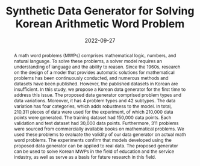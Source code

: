 ---
title: "Synthetic Data Generator for Solving Korean Arithmetic Word Problem"
collection: publications
permalink: /publication/2022-ij1
date: 2022-09-27
venue: 'Mathematics'
paperurl: '/files/pdf/research/IJ1_Korean MWP.pdf'
pubtype: 'international_journal'
# just display our icon symbols
link: 'https://www.mdpi.com/2227-7390/10/19/3525'
# code: ' '
# github: ' '
citation: 'Kangmin Kim, Chanjun Chun. 2022. &quot;Synthetic Data Generator for Solving Korean Arithmetic Word Problem.&quot; <i>Mathematics</i>, vol. 10, no. 19, article no. 3525, Sep. 2022. (IF: 2.4)'
excerpt_separator: ""

abstract: "
A math word problems (MWPs) comprises mathematical logic, numbers, and natural language. To solve these problems, a solver model requires an understanding of language and the ability to reason. Since the 1960s, research on the design of a model that provides automatic solutions for mathematical problems has been continuously conducted, and numerous methods and datasets have been published. However, the published datasets in Korean are insufficient. In this study, we propose a Korean data generator for the first time to address this issue. The proposed data generator comprised problem types and data variations. Moreover, it has 4 problem types and 42 subtypes. The data variation has four categories, which adds robustness to the model. In total, 210,311 pieces of data were used for the experiment, of which 210,000 data points were generated. The training dataset had 150,000 data points. Each validation and test dataset had 30,000 data points. Furthermore, 311 problems were sourced from commercially available books on mathematical problems. We used these problems to evaluate the validity of our data generator on actual math word problems. The experiments confirm that models developed using the proposed data generator can be applied to real data. The proposed generator can be used to solve Korean MWPs in the field of education and the service industry, as well as serve as a basis for future research in this field."

---